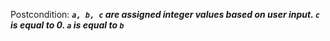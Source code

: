Postcondition: ***`a, b, c` are assigned integer values based on user input. `c` is equal to 0. `a` is equal to `b`***